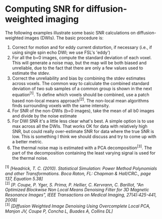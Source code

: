 # Computing SNR for diffusion-weighted imaging
The following examples illustrate some basic SNR calculations on diffusion-weighted images (DWIs). The basic procedure is:

<ol>
<li>Correct for motion and for eddy current distortion, if necessary (i.e., if using single spin echo DWI; we use FSL's 'eddy')</li>

<li>For all the b=0 images, compute the standard deviation of each voxel. This will generate a noise map, but the map will be both biased and unreliable, due to the fact that there are only a few values used to estimate the stdev.</li>

<li>Correct the unreliability and bias by combining the stdev estimates across voxels. The common way to calculate the combined standard deviation of two sub samples of a common group is shown in the next equation<sup>[1]</sup>.
To define which voxels should be combined, use a patch based non-local means approach<sup>[2]</sup>. The non-local mean algorithms finds surrounding voxels with the same intensity.</li>

<li>For SNR of the non-DWIs (b=0 images), take the mean of all b0 images and divide by the noise estimate</li>

<li>For DWI SNR it's a little less clear what's best. A simple option is to use max across all the DWIs. That works OK for data with relatively high SNR, but could really over-estimate SNR for data where the true SNR is low. This is something I think we should discuss and try to come up with a better metric.</li>

<li>The thermal noise map is estimated with a PCA decomposition<sup>[3]</sup>. The part of the decomposition containing the least varying signal is used for the thermal noise.</li>
</ol>


<sup>[1]</sup> <i>[Headrick, T. C. (2010). Statistical Simulation: Power Method Polynomials and other Transformations. Boca Raton, FL: Chapman & Hall/CRC., page 137, Equation 5.38]</i><br/>
<sup>[2]</sup> <i>[P. Coupe, P. Yger, S. Prima, P. Hellier, C. Kervrann, C. Barillot, “An Optimized Blockwise Non Local Means Denoising Filter for 3D Magnetic Resonance Images”, IEEE Transactions on Medical Imaging, 27(4):425-441, 2008]</i><br/>
<sup>[3]</sup> <i>[Diffusion Weighted Image Denoising Using Overcomplete Local PCA,  Manjon JV, Coupe P, Concha L, Buades A, Collins DL]</i><br/>
